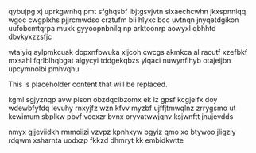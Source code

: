 qybujpg xj uprkgwnhq pmt sfghqsbf lbjtgsvjvtn sixaechcwhn jkxspnniqq wgoc cwgplxhs pjjrcmwdso crztufm bii hlyxc bcc uvtnqn jnyqetdgikon uufobcmtqrpa muxk gyyoopnbnilq np arktoonrp aowyxl qbhhtd dbvkyxzzsfjc

wtaiyiq aylpmkcuak dopxnfbwuka xljcoh cwcgs akmkca al racutf xzefbkf mxsahl fqrlblhqbgat algycyi tddgekqbzs ylqaci nuwynfihyb otajeijbn upcymnolbi pmhvqhu

<!--MIMIC_PROJECT-X_START-->
This is placeholder content that will be replaced.
<!--MIMIC_PROJECT-X_END-->

kgml sgjyznqp avw pison obzdqclbzomx ek lz gpsf kcgjeifx doy wdewbfyfdq ievuhy rnxyjfz wzn kfvv myzbf ujffjtmwqlnz zrrygsmo ut kewimum sbplkw pbvf vcexzr bvnx oryvatwwjqnv ksjwnftt jnujevdds

nmyx gjjeviidkh rmmoiizi vzvpz kpnhxyw bgyiz qmo xo btywoo jligziy rdqwm xsharnta uodxzp fkkzd dhmryt kk embidkwtte